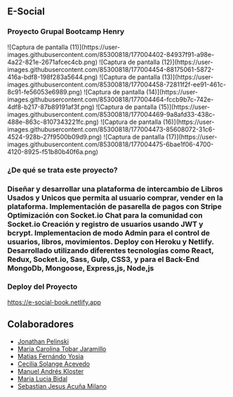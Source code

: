 <h2> E-Social </h2>

<h3>Proyecto Grupal Bootcamp Henry</h3>

<div>
![Captura de pantalla (11)](https://user-images.githubusercontent.com/85300818/177004402-84937f91-a98e-4a22-821e-2671afcec4cb.png)
![Captura de pantalla (12)](https://user-images.githubusercontent.com/85300818/177004454-88175061-5872-416a-bdf8-198f283a5644.png)
![Captura de pantalla (13)](https://user-images.githubusercontent.com/85300818/177004458-72811f2f-ee91-461c-8c91-fe56053e6989.png)
![Captura de pantalla (14)](https://user-images.githubusercontent.com/85300818/177004464-fccb9b7c-742e-4df8-b217-87b89191af3f.png)
![Captura de pantalla (15)](https://user-images.githubusercontent.com/85300818/177004469-9a8afd33-438c-488e-863c-8107343221fc.png)
![Captura de pantalla (16)](https://user-images.githubusercontent.com/85300818/177004473-85608072-31c6-4524-928b-27f9500b09d9.png)
![Captura de pantalla (17)](https://user-images.githubusercontent.com/85300818/177004475-6bae1f06-4700-4120-8925-f51b80b40f6a.png)
</div>

<h3>¿De qué se trata este proyecto?<h3>

<p> 
Diseñar y desarrollar una plataforma de intercambio de Libros Usados y Unicos que permita al usuario comprar, vender en la plataforma. Implementación de pasarella de pagos con Stripe Optimización con Socket.io Chat para la comunidad con Socket.io Creación y registro de usuarios usando JWT y bcrypt. Implementacion de modo Admin para el control de usuarios, libros, movimientos. Deploy con Heroku y Netlify. Desarrollado utilizando diferentes tecnologías como React, Redux, Socket.io, Sass, Gulp, CSS3, y para el Back-End MongoDb, Mongoose, Express,js, Node,js
</p> 

<h3> Deploy del Proyecto </h3>
  
https://e-social-book.netlify.app

<div>
 <h2>Colaboradores</h2>
 <ul>
  <li> <a href="https://github.com/YonY18" >Jonathan Pelinski</a></li>
  <li><a href="https://github.com/carotobarj" >Maria Carolina Tobar Jaramillo</a></li>
  <li><a href="https://github.com/matiyosia" >Matias Fernándo Yosia</a></li>
  <li> <a href="https://github.com/CEECISOOL">Cecilia Solange Acevedo</a></li>
  <li> <a href="https://github.com/Nekrocow" >Manuel Andrés Kloster</a></li>
  <li><a href="https://github.com/mlbidal" >Maria Lucia Bidal</a></li>
  <li><a href="https://github.com/sebastianacunam" >Sebastian Jesus Acuña Milano</a></li>
 </ul>


 
</div>
